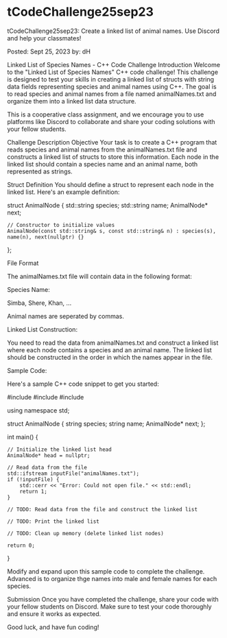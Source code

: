 # tCodeChallenge25sep23
tCodeChallenge25sep23: Create a linked list of animal names. Use Discord and help your classmates!

Posted: Sept 25, 2023
by: dH


Linked List of Species Names - C++ Code Challenge
Introduction
Welcome to the "Linked List of Species Names" C++ code challenge! This challenge is designed to test your skills in creating a linked list of structs with string data fields representing species and animal names using C++. The goal is to read species and animal names from a file named animalNames.txt and organize them into a linked list data structure.

This is a cooperative class assignment, and we encourage you to use platforms like Discord to collaborate and share your coding solutions with your fellow students.

Challenge Description
Objective
Your task is to create a C++ program that reads species and animal names from the animalNames.txt file and constructs a linked list of structs to store this information. Each node in the linked list should contain a species name and an animal name, both represented as strings.

Struct Definition
You should define a struct to represent each node in the linked list. Here's an example definition:

struct AnimalNode {
    std::string species;
    std::string name;
    AnimalNode* next;

    // Constructor to initialize values
    AnimalNode(const std::string& s, const std::string& n) : species(s), name(n), next(nullptr) {}
};

File Format

The animalNames.txt file will contain data in the following format:

Species Name:

Simba, Shere, Khan, ...

Animal names are seperated by commas.

Linked List Construction:

You need to read the data from animalNames.txt and construct a linked list where each node contains a species and an animal name. 
The linked list should be constructed in the order in which the names appear in the file.

Sample Code:

Here's a sample C++ code snippet to get you started:


#include <iostream>
#include <fstream>
#include <string>

using namespace std;

struct AnimalNode {
    string species;
    string name;
    AnimalNode* next;
};

int main() {
    
    // Initialize the linked list head
    AnimalNode* head = nullptr; 
    
    // Read data from the file
    std::ifstream inputFile("animalNames.txt");
    if (!inputFile) {
        std::cerr << "Error: Could not open file." << std::endl;
        return 1;
    }

    // TODO: Read data from the file and construct the linked list

    // TODO: Print the linked list

    // TODO: Clean up memory (delete linked list nodes)

    return 0;
}

Modify and expand upon this sample code to complete the challenge. Advanced is to organize thge names into male and female names for each species.

Submission
Once you have completed the challenge, share your code with your fellow students on Discord. Make sure to test your code thoroughly and ensure it works as expected.

Good luck, and have fun coding!
